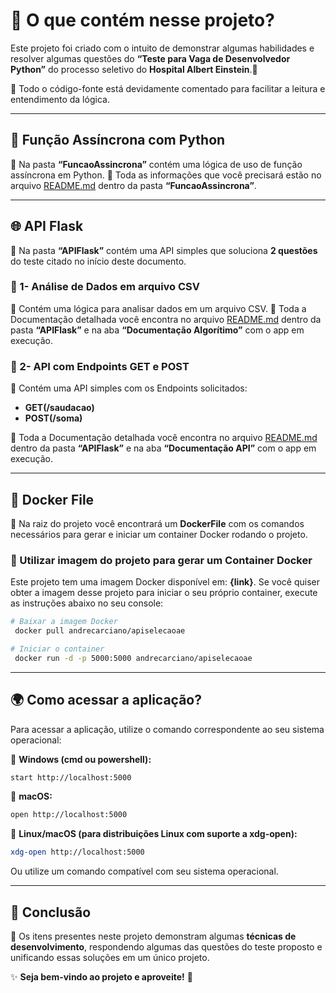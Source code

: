 # 📌 O que contém nesse projeto?

Este projeto foi criado com o intuito de demonstrar algumas habilidades e resolver algumas questões do **“Teste para Vaga de Desenvolvedor Python”** do processo seletivo do **Hospital Albert Einstein**.🏥

📌 Todo o código-fonte está devidamente comentado para facilitar a leitura e entendimento da lógica.

---

## 🚀 Função Assíncrona com Python
📂 Na pasta **“FuncaoAssincrona”** contém uma lógica de uso de função assíncrona em Python. 
🔗 Toda as informações que você precisará estão no arquivo [README.md](#) dentro da pasta **“FuncaoAssincrona”**.

---

## 🌐 API Flask
📂 Na pasta **“APIFlask”** contém uma API simples que soluciona **2 questões** do teste citado no início deste documento.

### 🔹 1- Análise de Dados em arquivo CSV
📌 Contém uma lógica para analisar dados em um arquivo CSV.
📑 Toda a Documentação detalhada você encontra no arquivo [README.md](#) dentro da pasta **“APIFlask”** e na aba **“Documentação Algorítimo”** com o app em execução.

### 🔹 2- API com Endpoints GET e POST
📌 Contém uma API simples com os Endpoints solicitados:
- **GET(/saudacao)**
- **POST(/soma)**
  
📑 Toda a Documentação detalhada você encontra no arquivo [README.md](#) dentro da pasta **“APIFlask”** e na aba **“Documentação API”** com o app em execução.

---

## 🐳 Docker File
📌 Na raiz do projeto você encontrará um **DockerFile** com os comandos necessários para gerar e iniciar um container Docker rodando o projeto.

### 🚀 Utilizar imagem do projeto para gerar um Container Docker
Este projeto tem uma imagem Docker disponível em: **{link}**.
Se você quiser obter a imagem desse projeto para iniciar o seu próprio container, execute as instruções abaixo no seu console:

```sh
# Baixar a imagem Docker
 docker pull andrecarciano/apiselecaoae

# Iniciar o container
 docker run -d -p 5000:5000 andrecarciano/apiselecaoae
```

---

## 🌍 Como acessar a aplicação?
Para acessar a aplicação, utilize o comando correspondente ao seu sistema operacional:

📌 **Windows (cmd ou powershell):**
```sh
start http://localhost:5000
```

📌 **macOS:**
```sh
open http://localhost:5000
```

📌 **Linux/macOS (para distribuições Linux com suporte a xdg-open):**
```sh
xdg-open http://localhost:5000
```

Ou utilize um comando compatível com seu sistema operacional.

---

## 🎯 Conclusão
📌 Os itens presentes neste projeto demonstram algumas **técnicas de desenvolvimento**, respondendo algumas das questões do teste proposto e unificando essas soluções em um único projeto.

✨ **Seja bem-vindo ao projeto e aproveite!** 🚀

